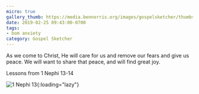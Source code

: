```yaml
---
micro: true
gallery_thumb: https://media.bennorris.org/images/gospelsketcher/thumbs/1-nephi-13-04.jpg
date: 2019-02-25 09:43:00-0700
tags:
- bom anxiety
category: Gospel Sketcher
---
```


As we come to Christ, He will care for us and remove our fears and give us peace. We will want to share that peace, and will find great joy.

Lessons from 1 Nephi 13-14

![1 Nephi 13](https://media.bennorris.org/images/gospelsketcher/bom-anxiety-study/1-nephi-13-04.jpg){:loading="lazy"}